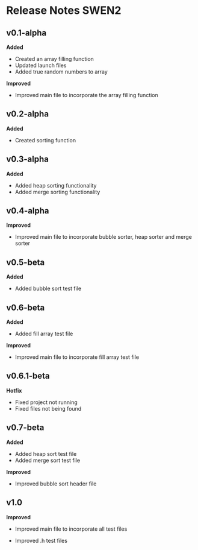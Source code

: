 # Release Notes SWEN2

## v0.1-alpha

**Added**

- Created an array filling function
- Updated launch files
- Added true random numbers to array

**Improved**

- Improved main file to incorporate the array filling function



## v0.2-alpha

**Added**

- Created sorting function



## v0.3-alpha

**Added**

- Added heap sorting functionality
- Added merge sorting functionality



## v0.4-alpha

**Improved**

- Improved main file to incorporate bubble sorter, heap sorter and merge sorter



## v0.5-beta

**Added**

- Added bubble sort test file



## v0.6-beta

**Added**

- Added fill array test file

**Improved**

- Improved main file to incorporate fill array test file



## v0.6.1-beta

**Hotfix**

- Fixed project not running
- Fixed files not being found



## v0.7-beta

**Added**

- Added heap sort test file
- Added merge sort test file

**Improved**

- Improved bubble sort header file



## v1.0

**Improved**

- Improved main file to incorporate all test files

- Improved .h test files

